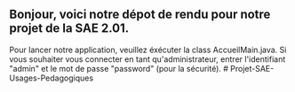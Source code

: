 Bonjour,
voici notre dépot de rendu pour notre projet de la SAE 2.01.
------------------------------------------------------------------------------------------------------------------------------------------
Pour lancer notre application, veuillez éxécuter la class AccueilMain.java.
Si vous souhaiter vous connecter en tant qu'administrateur, entrer l'identifiant "admin" et le mot de passe "password" (pour la sécurité).
#   P r o j e t - S A E - U s a g e s - P e d a g o g i q u e s  
 